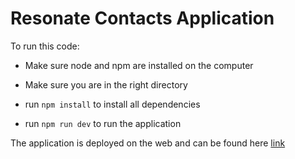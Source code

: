 # Resonate Contacts Application

To run this code:

- Make sure node and npm are installed on the computer

- Make sure you are in the right directory

- run `npm install` to install all dependencies

- run `npm run dev` to run the application

The application is deployed on the web and can be found here [link](https://contacts-resonate-sharjeel.netlify.app/)